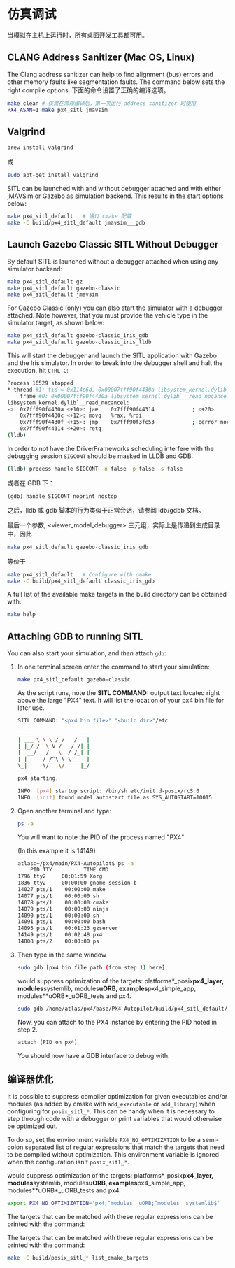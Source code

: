 # 仿真调试

当模拟在主机上运行时，所有桌面开发工具都可用。

## CLANG Address Sanitizer (Mac OS, Linux)

The Clang address sanitizer can help to find alignment (bus) errors and other memory faults like segmentation faults. The command below sets the right compile options. 下面的命令设置了正确的编译选项。

```sh
make clean # 仅需在常规编译后，第一次运行 address sanitizer 时使用
PX4_ASAN=1 make px4_sitl jmavsim
```

## Valgrind

```sh
brew install valgrind
```

或

```sh
sudo apt-get install valgrind
```

SITL can be launched with and without debugger attached and with either jMAVSim or Gazebo as simulation backend. This results in the start options below:

```sh
make px4_sitl_default   # 通过 cmake 配置
make -C build/px4_sitl_default jmavsim___gdb
```

## Launch Gazebo Classic SITL Without Debugger

By default SITL is launched without a debugger attached when using any simulator backend:

```sh
make px4_sitl_default gz
make px4_sitl_default gazebo-classic
make px4_sitl_default jmavsim
```

For Gazebo Classic (only) you can also start the simulator with a debugger attached. Note however, that you must provide the vehicle type in the simulator target, as shown below:

```bash
make px4_sitl_default gazebo-classic_iris_gdb
make px4_sitl_default gazebo-classic_iris_lldb
```

This will start the debugger and launch the SITL application with Gazebo and the Iris simulator. In order to break into the debugger shell and halt the execution, hit `CTRL-C`:

```sh
Process 16529 stopped
* thread #1: tid = 0x114e6d, 0x00007fff90f4430a libsystem_kernel.dylib`__read_nocancel + 10, name = 'px4', queue = 'com.apple.main-thread', stop reason = signal SIGSTOP
    frame #0: 0x00007fff90f4430a libsystem_kernel.dylib`__read_nocancel + 10
libsystem_kernel.dylib`__read_nocancel:
->  0x7fff90f4430a <+10>: jae    0x7fff90f44314            ; <+20>
    0x7fff90f4430c <+12>: movq   %rax, %rdi
    0x7fff90f4430f <+15>: jmp    0x7fff90f3fc53            ; cerror_nocancel
    0x7fff90f44314 <+20>: retq
(lldb) 
```

In order to not have the DriverFrameworks scheduling interfere with the debugging session `SIGCONT` should be masked in LLDB and GDB:

```bash
(lldb) process handle SIGCONT -n false -p false -s false
```

或者在 GDB 下：

```
(gdb) handle SIGCONT noprint nostop
```

之后，lldb 或 gdb 脚本的行为类似于正常会话，请参阅 ldb/gdbb 文档。

最后一个参数, <viewer\_model\_debugger> 三元组，实际上是传递到生成目录中，因此

```sh
make px4_sitl_default gazebo-classic_iris_gdb
```

等价于

```sh
make px4_sitl_default   # Configure with cmake
make -C build/px4_sitl_default classic_iris_gdb
```

A full list of the available make targets in the build directory can be obtained with:

```sh
make help
```

## Attaching GDB to running SITL

You can also start your simulation, and _then_ attach `gdb`:

1. In one terminal screen enter the command to start your simulation:

    ```bash
    make px4_sitl_default gazebo-classic
    ```

    As the script runs, note the **SITL COMMAND:** output text located right above the large "PX4" text. It will list the location of your px4 bin file for later use.

    ```bash
    SITL COMMAND: "<px4 bin file>" "<build dir>"/etc

    ______  __   __    ___ 
    | ___ \ \ \ / /   /   |
    | |_/ /  \ V /   / /| |
    |  __/   /   \  / /_| |
    | |     / /^\ \ \___  |
    \_|     \/   \/     |_/

    px4 starting.

    INFO  [px4] startup script: /bin/sh etc/init.d-posix/rcS 0
    INFO  [init] found model autostart file as SYS_AUTOSTART=10015
    ```
2. Open another terminal and type:

    ```bash
    ps -a
    ```

    You will want to note the PID of the process named "PX4"

    (In this example it is 14149)

    ```bash
    atlas:~/px4/main/PX4-Autopilot$ ps -a
        PID TTY          TIME CMD
    1796 tty2     00:01:59 Xorg
    1836 tty2     00:00:00 gnome-session-b
    14027 pts/1    00:00:00 make
    14077 pts/1    00:00:00 sh
    14078 pts/1    00:00:00 cmake
    14079 pts/1    00:00:00 ninja
    14090 pts/1    00:00:00 sh
    14091 pts/1    00:00:00 bash
    14095 pts/1    00:01:23 gzserver
    14149 pts/1    00:02:48 px4
    14808 pts/2    00:00:00 ps
    ```
3. Then type in the same window

   ```bash
   sudo gdb [px4 bin file path (from step 1) here]
   ```

   would suppress optimization of the targets: platforms*\_posix**px4\_layer, modules**systemlib, modules**uORB, examples**px4\_simple\_app, modules**uORB*\_uORB\_tests and px4.

   ```bash
   sudo gdb /home/atlas/px4/base/PX4-Autopilot/build/px4_sitl_default/bin/px4
   ```

   Now, you can attach to the PX4 instance by entering the PID noted in step 2.

   ```bash
   attach [PID on px4]
   ```

   You should now have a GDB interface to debug with.

## 编译器优化

It is possible to suppress compiler optimization for given executables and/or modules (as added by cmake with `add_executable` or `add_library`) when configuring for `posix_sitl_*`. This can be handy when it is necessary to step through code with a debugger or print variables that would otherwise be optimized out.

To do so, set the environment variable `PX4_NO_OPTIMIZATION` to be a semi-colon separated list of regular expressions that match the targets that need to be compiled without optimization. This environment variable is ignored when the configuration isn't `posix_sitl_*`.

would suppress optimization of the targets: platforms*\_posix**px4\_layer, modules**systemlib, modules**uORB, examples**px4\_simple\_app, modules**uORB*\_uORB\_tests and px4.

```sh
export PX4_NO_OPTIMIZATION='px4;^modules__uORB;^modules__systemlib$'
```

The targets that can be matched with these regular expressions can be printed with the command:

The targets that can be matched with these regular expressions can be printed with the command:

```sh
make -C build/posix_sitl_* list_cmake_targets
```
